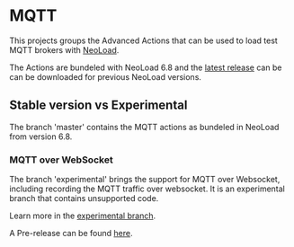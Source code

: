 # MQTT 

This projects groups the Advanced Actions that can be used to load test MQTT brokers with [NeoLoad](https://www.neotys.com/neoload/overview).

The Actions are bundeled with NeoLoad 6.8 and the [latest release](https://github.com/Neotys-Labs/MQTT/releases/latest) can be can be downloaded for previous NeoLoad versions.

## Stable version vs Experimental

The branch 'master' contains the MQTT actions as bundeled in NeoLoad from version 6.8.

### MQTT over WebSocket

The branch 'experimental' brings the support for MQTT over Websocket, including recording the MQTT traffic over websocket.
It is an experimental branch that contains unsupported code.

Learn more in the [experimental branch](https://github.com/Neotys-Labs/MQTT/tree/experimental).

A Pre-release can be found [here](https://github.com/Neotys-Labs/MQTT/releases/tag/0.0.1).





 

